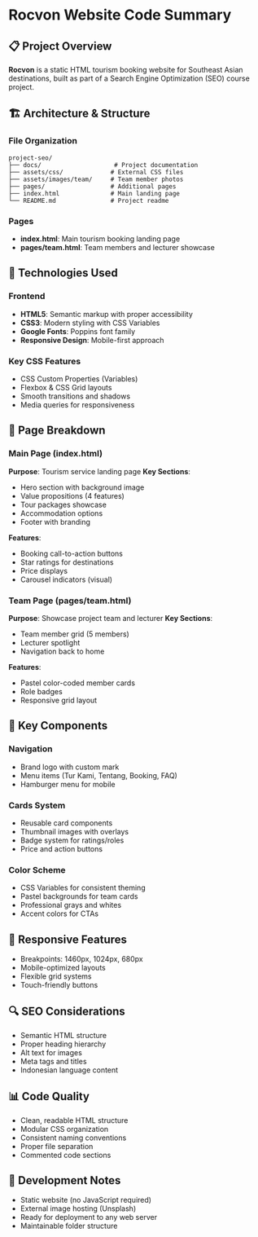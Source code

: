 # Rocvon Website Code Summary

## 📋 Project Overview
**Rocvon** is a static HTML tourism booking website for Southeast Asian destinations, built as part of a Search Engine Optimization (SEO) course project.

## 🏗️ Architecture & Structure

### File Organization
```
project-seo/
├── docs/                    # Project documentation
├── assets/css/             # External CSS files
├── assets/images/team/     # Team member photos
├── pages/                  # Additional pages
├── index.html              # Main landing page
└── README.md               # Project readme
```

### Pages
- **index.html**: Main tourism booking landing page
- **pages/team.html**: Team members and lecturer showcase

## 🎨 Technologies Used

### Frontend
- **HTML5**: Semantic markup with proper accessibility
- **CSS3**: Modern styling with CSS Variables
- **Google Fonts**: Poppins font family
- **Responsive Design**: Mobile-first approach

### Key CSS Features
- CSS Custom Properties (Variables)
- Flexbox & CSS Grid layouts
- Smooth transitions and shadows
- Media queries for responsiveness

## 📄 Page Breakdown

### Main Page (index.html)
**Purpose**: Tourism service landing page
**Key Sections**:
- Hero section with background image
- Value propositions (4 features)
- Tour packages showcase
- Accommodation options
- Footer with branding

**Features**:
- Booking call-to-action buttons
- Star ratings for destinations
- Price displays
- Carousel indicators (visual)

### Team Page (pages/team.html)
**Purpose**: Showcase project team and lecturer
**Key Sections**:
- Team member grid (5 members)
- Lecturer spotlight
- Navigation back to home

**Features**:
- Pastel color-coded member cards
- Role badges
- Responsive grid layout

## 🎯 Key Components

### Navigation
- Brand logo with custom mark
- Menu items (Tur Kami, Tentang, Booking, FAQ)
- Hamburger menu for mobile

### Cards System
- Reusable card components
- Thumbnail images with overlays
- Badge system for ratings/roles
- Price and action buttons

### Color Scheme
- CSS Variables for consistent theming
- Pastel backgrounds for team cards
- Professional grays and whites
- Accent colors for CTAs

## 📱 Responsive Features
- Breakpoints: 1460px, 1024px, 680px
- Mobile-optimized layouts
- Flexible grid systems
- Touch-friendly buttons

## 🔍 SEO Considerations
- Semantic HTML structure
- Proper heading hierarchy
- Alt text for images
- Meta tags and titles
- Indonesian language content

## 📊 Code Quality
- Clean, readable HTML structure
- Modular CSS organization
- Consistent naming conventions
- Proper file separation
- Commented code sections

## 🚀 Development Notes
- Static website (no JavaScript required)
- External image hosting (Unsplash)
- Ready for deployment to any web server
- Maintainable folder structure
